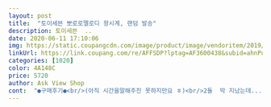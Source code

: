 ```yaml
---
layout: post 
title:  "토이세븐 뽀로로멜로디 왕시계, 랜덤 발송" 
description: 토이세븐  ..
date: 2020-06-11 17:10:06 
img: https://static.coupangcdn.com/image/product/image/vendoritem/2019/08/29/3610301802/c85065cc-4ca1-4a0c-892b-664045abf75a.jpg 
linkUrl: https://link.coupang.com/re/AFFSDP?lptag=AF3600438&subid=ahnPublicAsk&pageKey=2862132&itemId=13305747&vendorItemId=3610301802&traceid=V0-113-32deaa5b4dd779b8 
categories: [1020] 
color: 4A148C 
price: 5720 
author: Ask View Shop 
cont:  "●구매후기●<br/>(아직 시간을말해주진 못하지만요 ㅎ)<br/>2돌  막 지났는데... <br/> 평소 어른 시계를 뺏어서 차고 다니길래 좋아하는 캐릭터로 사준건데 이게 찰때 아프네요ㅠ<br/>ㅁ아무튼 이거 고민하지마시고 꼭 사세요<br/>가끔씩 눌렀다가 닫았다가 하네요<br/>그래도 누르면 들리는 멜로디 소리에 흥미를 보이긴 했어요<br/>나갈때도 챙기고 .<br/> 하루종일 열었다 닫았다 하네요!!<br/>디자인은 예쁜데 너무 아쉬워요ㅠ<br/>뽀로로 광팬인 25개월 아가 크리스마스 선물로 구매했어요 : )<br/>아기가 너무너무 좋아합니다<br/>아침에 일어나자마자 산타할아버지가 주고갔다고 줬더니<br/>애기가 너무 좋아해요!!! 가격도 저렴하구 건전지두 들어있구 소리도 나고!! 시간과 날짜도 맞추기 쉽구뇨!!! 너무 괜찮아용<br/>잠옷을 벗기도전에 시계를 차고 ㅎㅎㅎ<br/>정말 가성비가 최고에요 ㅋㅋㅋㅋㅋ<br/>제가 찰때 아파서 아! 했는데 그걸 봐서 그런건지 손목에 조심히 채워줘도 빼!빼! 라고 해요ㅠ 불편한가 봅니다... <br/><br/>지금 몇시야? 이러면 탁 열어서 시계보면서 씩 웃기도 하구요 ^^<br/>커피한잔 안마시면 살수있는 돈인데 정말 최고의 효과입니다!!<br/>" 
---
```

